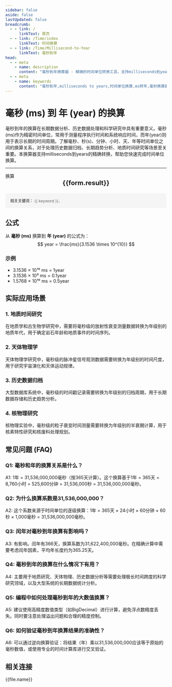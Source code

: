 ```yaml
---
sidebar: false
aside: false
lastUpdated: false
breadcrumb:
  - - link: /
      linkText: 首页
  - - link: /Time/index
      linkText: 时间换算
  - - link: /Time/Millisecond-to-Year
      linkText: 毫秒到年
head:
  - - meta
    - name: description
      content: "毫秒到年换算器 - 精确的时间单位转换工具，支持milliseconds到years的快速换算。适用于长期数据分析、历史数据处理、科学研究等场景，提供毫秒(ms)、秒(s)、分钟、小时、天、年等时间单位的换算关系和实际应用指导。"
  - - meta
    - name: keywords
      content: "毫秒到年,milliseconds to years,时间单位换算,ms转年,毫秒换算器,年换算,时间转换,长期数据分析,历史数据处理,科学研究,毫秒符号,时间单位,milliseconds,years,时间测量,精密计时,年度统计,长期趋势分析"
---
```

# 毫秒 (ms) 到 年 (year) 的换算

毫秒到年的换算在长期数据分析、历史数据处理和科学研究中具有重要意义。毫秒(ms)作为精密时间单位，常用于测量程序执行时间和系统响应时间，而年(year)则用于表示长期的时间周期。了解毫秒、秒(s)、分钟、小时、天、年等时间单位之间的换算关系，对于处理历史数据归档、长期趋势分析、地质时间研究等场景至关重要。本换算器支持milliseconds到years的精确转换，帮助您快速完成时间单位换算。

---
<script setup>
import { onMounted, reactive, inject, ref } from 'vue'
import { NButton,NForm ,NFormItem,NInput,NInputNumber,NSelect,NCard,useMessage,NGrid ,NGi  } from 'naive-ui'
import { defineClientComponent } from 'vitepress'
import { Time } from '../files';

const seoKey = [
  '毫秒到年','毫秒到年的换算','毫秒到年的转换','毫秒到年的计算','毫秒到年的公式',
  '毫秒与秒之间的换算','微秒和毫秒','秒 毫秒 微秒 纳秒','ms与s的换算','ms单位',
  '一毫秒','s和ms换算','时间 毫秒','一秒多少毫秒','秒和毫秒',
  'ms 単位','ms和s','微秒 毫秒','毫秒和秒','毫秒换算',
  '毫秒转秒','时钟毫秒','毫秒单位','µs','毫秒计时器',
  '毫秒时钟','ms s','时间秒表毫秒','多少毫秒等于一秒','ms是多少秒',
  'ms和s的换算','一秒是多少毫秒','毫秒转换','秒的单位','秒和毫秒换算',
  '一毫秒等于多少秒','时钟秒表','毫秒时间','ms是什么单位','中国时间毫秒',
  '时间毫秒','时间秒表','ms to s','millisecond','milliseconds',
  '微秒','秒','一秒等于多少毫秒','毫秒和秒的换算','年换算','长期数据分析',
  '历史数据处理','科学研究','年度统计','长期趋势分析'
]
const convert = inject('convert')

const form = reactive({
  number: null,
  result: '',
  title: '毫秒到年换算器',
})

const convertHandler = () => {
  if (form.number !== null && !isNaN(form.number)) {
    const convertedValue = parseFloat(form.number) / 31536000000
    form.result = `${form.number}ms = ${convertedValue.toFixed(12)}year`
  } else {
    form.result = '请输入有效的数值。'
  }
}
</script>

<n-form size="large" :model="form">
  <n-form-item label="毫秒 (ms)">
    <n-input-number v-model:value="form.number" placeholder="输入毫秒" style="width: 100%" />
  </n-form-item>
  <n-form-item>
    <n-button type="info" @click="convertHandler" block>换算</n-button>
  </n-form-item>
</n-form>

<n-card :title="form.title" size="small">
  <div style="text-align:center;font-size:20px;">
    <strong>{{form.result}}</strong>
  </div>
</n-card>

<div style="margin-top: 20px; padding: 15px; background-color: #f5f5f5; border-radius: 8px; font-size: 12px; color: #666;">
  <strong>相关关键词：</strong>
  <span v-for="(keyword, index) in seoKey" :key="index" style="margin-right: 8px;">
    {{ keyword }}<span v-if="index < seoKey.length - 1">、</span>
  </span>
</div>

## 公式

从 **毫秒 (ms)** 换算到 **年 (year)** 的公式为：
$$ year = \frac{ms}{3.1536 \times 10^{10}} $$

### 示例
- 3.1536 × 10¹⁰ ms = 1year
- 3.1536 × 10⁹ ms = 0.1year
- 1.5768 × 10¹⁰ ms = 0.5year

## 实际应用场景

### 1. 地质时间研究
在地质学和古生物学研究中，需要将毫秒级的放射性衰变测量数据转换为年级别的地质年代，用于确定岩石年龄和地质事件的时间序列。

### 2. 天体物理学
天体物理学研究中，毫秒级的脉冲星信号观测数据需要转换为年级别的时间尺度，用于研究宇宙演化和天体运动规律。

### 3. 历史数据归档
大型数据库系统中，毫秒级的时间戳记录需要转换为年级别的归档周期，用于长期数据存储和历史趋势分析。

### 4. 核物理研究
核物理实验中，毫秒级的粒子衰变时间测量需要转换为年级别的半衰期计算，用于核素特性研究和核废料处理规划。

## 常见问题 (FAQ)

### Q1: 毫秒和年的换算关系是什么？
A1: 1年 = 31,536,000,000毫秒（按365天计算）。这个换算基于1年 = 365天 = 8,760小时 = 525,600分钟 = 31,536,000秒 = 31,536,000,000毫秒。

### Q2: 为什么换算系数是31,536,000,000？
A2: 这个系数来源于时间单位的逐级换算：1年 = 365天 × 24小时 × 60分钟 × 60秒 × 1,000毫秒 = 31,536,000,000毫秒。

### Q3: 闰年对毫秒到年换算有影响吗？
A3: 有影响。闰年有366天，换算系数为31,622,400,000毫秒。在精确计算中需要考虑闰年因素，平均年长度约为365.25天。

### Q4: 毫秒到年的换算在什么情况下有用？
A4: 主要用于地质研究、天体物理、历史数据分析等需要处理极长时间跨度的科学研究领域，以及大型系统的长期数据统计分析。

### Q5: 编程中如何处理毫秒到年的大数值换算？
A5: 建议使用高精度数值类型（如BigDecimal）进行计算，避免浮点数精度丢失。同时要注意处理溢出问题和合理的精度控制。

### Q6: 如何验证毫秒到年换算结果的准确性？
A6: 可以通过逆向换算验证：将结果（年）乘以31,536,000,000应该等于原始的毫秒数值，或使用专业的时间计算库进行交叉验证。
## 相关连接
<n-grid x-gap="12" :cols="2">
  <n-gi v-for="(file, index) in Time" :key="index">
    <n-button
      text
      tag="a"
      :href="file.path"
      type="info"
    >
      {{file.name}}
    </n-button>
  </n-gi>
</n-grid>